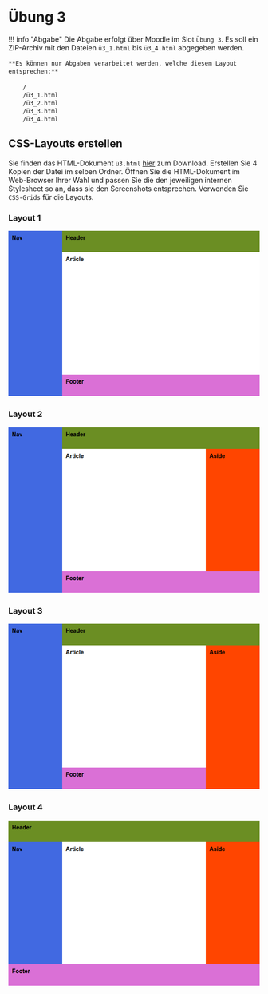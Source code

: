# Übung 3

!!! info "Abgabe"
    Die Abgabe erfolgt über Moodle im Slot `Übung 3`. Es soll ein ZIP-Archiv mit den Dateien `ü3_1.html` bis `ü3_4.html` abgegeben werden.

    **Es können nur Abgaben verarbeitet werden, welche diesem Layout entsprechen:**

        /
        /ü3_1.html
        /ü3_2.html
        /ü3_3.html
        /ü3_4.html


## CSS-Layouts erstellen

Sie finden das HTML-Dokument `ü3.html` [hier](ü3.html) zum Download. Erstellen Sie 4 Kopien der Datei im selben Ordner. Öffnen Sie die HTML-Dokument im Web-Browser Ihrer Wahl und passen Sie die den jeweiligen internen Stylesheet so an, dass sie den Screenshots entsprechen. Verwenden Sie `CSS-Grids` für die Layouts.

### Layout 1
![Beispiel HTML-Layout](03_1.png "Beispiel HTML-Layout")

### Layout 2
![Beispiel HTML-Layout](03_2.png "Beispiel HTML-Layout")

### Layout 3
![Beispiel HTML-Layout](03_3.png "Beispiel HTML-Layout")

### Layout 4
![Beispiel HTML-Layout](03_4.png "Beispiel HTML-Layout")